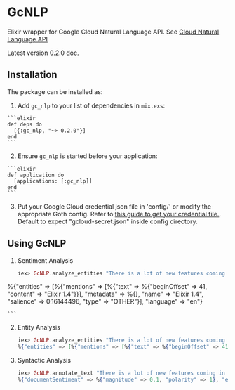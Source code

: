 # GcNLP

Elixir wrapper for Google Cloud Natural Language API. See [Cloud Natural Language API](https://cloud.google.com/natural-language/)

Latest version 0.2.0 [doc.](https://hexdocs.pm/gc_nlp/0.2.0)

## Installation

The package can be installed as:

  1. Add `gc_nlp` to your list of dependencies in `mix.exs`:

    ```elixir
    def deps do
      [{:gc_nlp, "~> 0.2.0"}]
    end
    ```

  2. Ensure `gc_nlp` is started before your application:

    ```elixir
    def application do
      [applications: [:gc_nlp]]
    end
    ```
    
  3. Put your Google Cloud credential json file in 'config/' or modify the appropriate Goth config. Refer to [this guide to get your credential file.](https://cloud.google.com/natural-language/docs/common/auth). Default to expect "gcloud-secret.json" inside config directory.

## Using GcNLP

1. Sentiment Analysis
	 
	```elixir
	iex> GcNLP.analyze_entities "There is a lot of new features coming in Elixir 1.4"
%{"entities" => [%{"mentions" => [%{"text" => %{"beginOffset" => 41, "content" => "Elixir 1.4"}}], "metadata" => %{}, "name" => "Elixir 1.4", "salience" => 0.16144496, "type" => "OTHER"}], "language" => "en"}

	```
	
2. Entity Analysis

	```elixir
	iex> GcNLP.analyze_entities "There is a lot of new features coming in Elixir 1.4"
    %{"entities" => [%{"mentions" => [%{"text" => %{"beginOffset" => 41, "content" => "Elixir 1.4"}}], "metadata" => %{}, "name" => "Elixir 1.4", "salience" => 0.16144496, "type" => "OTHER"}], "language" => "en"} 
	```

3. Syntactic Analysis

	```elixir
	iex> GcNLP.annotate_text "There is a lot of new features coming in Elixir 1.4"
    %{"documentSentiment" => %{"magnitude" => 0.1, "polarity" => 1}, "entities" => [%{"mentions" => [%{"text" => %{"beginOffset" => 41, "content" => "Elixir 1.4"}}], "metadata" => %{}, "name" => "Elixir 1.4", "salience" => 0.16144496, "type" => "OTHER"}], "language" => "en", "sentences" => [%{"text" => %{"beginOffset" => 0, "content" => "There is a lot of new features coming in Elixir 1.4"}}], "tokens" => [%{"dependencyEdge" => %{"headTokenIndex" => 1, "label" => "EXPL"}, "lemma" => "There", "partOfSpeech" => %{"tag" => "DET"}, "text" => %{"beginOffset" => 0, "content" => "There"}}, %{"dependencyEdge" => %{"headTokenIndex" => 1, "label" => "ROOT"}, "lemma" => "be", "partOfSpeech" => %{"tag" => "VERB"}, "text" => %{"beginOffset" => 6, "content" => "is"}}, ...} 
	```